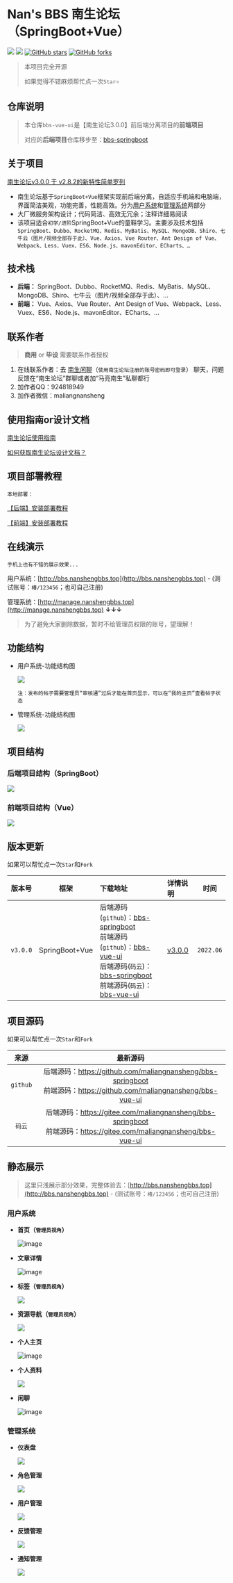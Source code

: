 # Nan's BBS 南生论坛（SpringBoot+Vue）

[![](https://img.shields.io/badge/Author-马亮南生-orange.svg)](http://blog.nanshengbbs.top/)
[![](https://img.shields.io/badge/version-3.0.0-brightgreen.svg)](https://github.com/maliangnansheng/bbs-vue-ui)
[![GitHub stars](https://img.shields.io/github/stars/maliangnansheng/bbs-vue-ui.svg?style=social&label=Stars)](https://github.com/maliangnansheng/bbs-vue-ui)
[![GitHub forks](https://img.shields.io/github/forks/maliangnansheng/bbs-vue-ui.svg?style=social&label=Fork)](https://github.com/maliangnansheng/bbs-vue-ui)

> 本项目完全开源
>
> 如果觉得不错麻烦帮忙点一次`Star⭐️`

## 仓库说明

> 本仓库`bbs-vue-ui`是【南生论坛3.0.0】前后端分离项目的**前端项目**
>
> 对应的**后端项目**仓库移步至：[bbs-springboot](https://github.com/maliangnansheng/bbs-springboot)

## 关于项目

[南生论坛v3.0.0 于 v2.8.2的新特性简单罗列](http://bbs.nanshengbbs.top/detail/40)
- 南生论坛基于`SpringBoot+Vue`框架实现前后端分离，自适应手机端和电脑端，界面简洁美观，功能完善，性能高效。分为[用户系统](http://bbs.nanshengbbs.top)和[管理系统](http://manage.nanshengbbs.top)两部分
- 大厂微服务架构设计；代码简洁、高效无冗余；注释详细易阅读
- 该项目适合`初学/进阶`SpringBoot+Vue的童鞋学习。主要涉及技术包括`SpringBoot、Dubbo、RocketMQ、Redis、MyBatis、MySQL、MongoDB、Shiro、七牛云（图片/视频全部存于此）、Vue、Axios、Vue Router、Ant Design of Vue、Webpack、Less、Vuex、ES6、Node.js、mavonEditor、ECharts、…`  

## 技术栈

- **后端：**
  SpringBoot、Dubbo、RocketMQ、Redis、MyBatis、MySQL、MongoDB、Shiro、七牛云（图片/视频全部存于此）、...
- **前端：**
  Vue、Axios、Vue Router、Ant Design of Vue、Webpack、Less、Vuex、ES6、Node.js、mavonEditor、ECharts、...

## 联系作者
> **商用** or **毕设** 需要联系作者授权
1. 在线联系作者：去 [南生闲聊](http://chat.nanshengbbs.top/)（`使用南生论坛注册的账号密码即可登录`） 聊天，问题反馈在“南生论坛”群聊或者加“马亮南生”私聊都行
2. 加作者QQ：924818949
3. 加作者微信：maliangnansheng

## 使用指南or设计文档
[南生论坛使用指南](https://www.bilibili.com/video/BV1he4y1C7rk?share_source=copy_web&vd_source=1f88041e3a02d90ecf98d311908d3d8b)

[如何获取南生论坛设计文档？](http://bbs.nanshengbbs.top/detail/76)

## 项目部署教程

`本地部署：`

[【后端】安装部署教程](http://bbs.nanshengbbs.top/detail/44)

[【前端】安装部署教程](http://bbs.nanshengbbs.top/detail/45)

## 在线演示

`手机上也有不错的展示效果...`

用户系统：[http://bbs.nanshengbbs.top](http://bbs.nanshengbbs.top) - (测试账号：`椿/123456`；也可自己注册)

管理系统：[http://manage.nanshengbbs.top](http://manage.nanshengbbs.top)    **↓↓↓**

> 为了避免大家删除数据，暂时不给管理员权限的账号，望理解！

## 功能结构

- 用户系统-功能结构图

  ![](http://76.nanshengbbs.top/%E5%8D%97%E7%94%9F%E8%AE%BA%E5%9D%9B%E5%8A%9F%E8%83%BD%E7%BB%93%E6%9E%84%E5%9B%BE.png)

  `注：发布的帖子需要管理员“审核通”过后才能在首页显示，可以在“我的主页”查看帖子状态`

- 管理系统-功能结构图

  ![](http://76.nanshengbbs.top/%E5%8D%97%E7%94%9F%E8%BF%90%E8%90%A5%E5%8A%9F%E8%83%BD%E7%BB%93%E6%9E%84%E5%9B%BE2.png)

## 项目结构

### 后端项目结构（SpringBoot）

![](http://76.nanshengbbs.top/ns-bbs-springboot.png)

### 前端项目结构（Vue）

![](http://76.nanshengbbs.top/ns-bbs-vue.png)

## 版本更新

如果可以帮忙点一次`Star`和`Fork`

|  版本号  | 框架           | 下载地址                                                     | 详情说明                                       |   时间    |
| :------: | -------------- | :----------------------------------------------------------- | :--------------------------------------------- | :-------: |
| `v3.0.0` | SpringBoot+Vue | 后端源码(`github`)：[bbs-springboot](https://github.com/maliangnansheng/bbs-springboot)<br/>前端源码(`github`)：[bbs-vue-ui](https://github.com/maliangnansheng/bbs-vue-ui)<br/>后端源码(`码云`)：[bbs-springboot](https://gitee.com/maliangnansheng/bbs-springboot)<br/>前端源码(`码云`)：[bbs-vue-ui](https://gitee.com/maliangnansheng/bbs-vue-ui) | [v3.0.0](http://bbs.nanshengbbs.top/detail/40) | `2022.06` |

## 项目源码

如果可以帮忙点一次`Star`和`Fork`

|   来源   |                           最新源码                           |
| :------: | :----------------------------------------------------------: |
| `github` | 后端源码：<https://github.com/maliangnansheng/bbs-springboot><br>前端源码：<https://github.com/maliangnansheng/bbs-vue-ui> |
|  `码云`  | 后端源码：<https://gitee.com/maliangnansheng/bbs-springboot><br/>前端源码：<https://gitee.com/maliangnansheng/bbs-vue-ui> |

## 静态展示
> 这里只浅展示部分效果，完整体验去：[http://bbs.nanshengbbs.top](http://bbs.nanshengbbs.top) - (测试账号：`椿/123456`；也可自己注册)

### 用户系统

- **首页（`管理员视角`）**

  ![image](http://76.nanshengbbs.top/ns-bbs-home-admin3.png)

- **文章详情**

  ![image](http://76.nanshengbbs.top/ns-bbs-article.png)

- **标签（`管理员视角`）**

  ![](http://76.nanshengbbs.top/ns-bbs-label.png)
 
- **资源导航（`管理员视角`）**

  ![](http://76.nanshengbbs.top/ns-bbs-resource.png)

- **个人主页**

  ![image](http://76.nanshengbbs.top/ns-bbs-homepage.png)

- **个人资料**

  ![](http://76.nanshengbbs.top/ns-bbs-personalinfo.png)

- **闲聊**

  ![image](http://76.nanshengbbs.top/ns-chat.png)


### 管理系统

- **仪表盘**

  ![](http://76.nanshengbbs.top/ns-manage-dashboard1.png)

- **角色管理**

  ![](http://76.nanshengbbs.top/ns-manage-role.png)

- **用户管理**

  ![](http://76.nanshengbbs.top/ns-manage-user.png)

- **反馈管理**

  ![](http://76.nanshengbbs.top/ns-manage-feedback.png)
  
- **通知管理**

  ![](http://76.nanshengbbs.top/ns-manage-notify.png)
